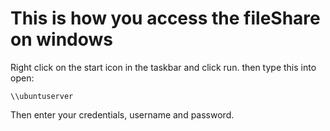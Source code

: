 # This is how you access the fileShare on windows

Right click on the start icon in the taskbar and click run.
then type this into open:
```shell
\\ubuntuserver
```

Then enter your credentials, username and password.